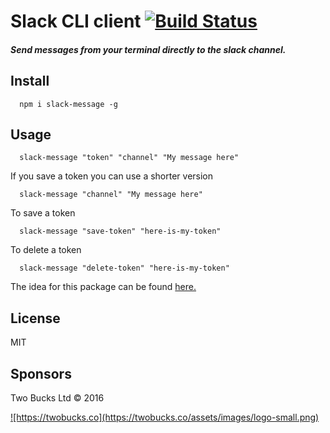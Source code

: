 # Slack CLI client [![Build Status](https://travis-ci.org/twobucks/slack-message.svg?branch=master)](https://travis-ci.org/twobucks/slack-message)


##### Send messages from your terminal directly to the slack channel.

## Install
```
  npm i slack-message -g
```

## Usage
```
  slack-message "token" "channel" "My message here"
```

If you save a token you can use a shorter version 
```
  slack-message "channel" "My message here"
```

To save a token  
```
  slack-message "save-token" "here-is-my-token"
```

To delete a token  
```
  slack-message "delete-token" "here-is-my-token"
```


The idea for this package can be found [here.](https://github.com/mikaelbr/open-source-ideas/issues/2)


## License

MIT

## Sponsors

Two Bucks Ltd © 2016

<a href="https://twobucks.co">
![https://twobucks.co](https://twobucks.co/assets/images/logo-small.png)
</a>
